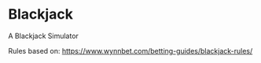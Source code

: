 # Blackjack
A Blackjack Simulator


Rules based on: https://www.wynnbet.com/betting-guides/blackjack-rules/